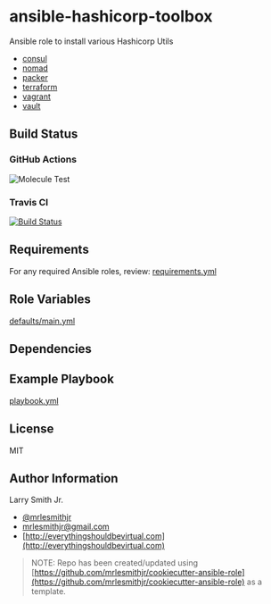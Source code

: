 # ansible-hashicorp-toolbox

Ansible role to install various Hashicorp Utils

- [consul](https://www.consul.io/)
- [nomad](https://www.nomadproject.io/)
- [packer](https://www.packer.io/)
- [terraform](https://www.terraform.io/)
- [vagrant](https://www.vagrantup.com/)
- [vault](https://www.vaultproject.io/)

## Build Status

### GitHub Actions

![Molecule Test](https://github.com/mrlesmithjr/ansible-hashicorp-toolbox/workflows/Molecule%20Test/badge.svg)

### Travis CI

[![Build Status](https://travis-ci.org/mrlesmithjr/ansible-hashicorp-toolbox.svg?branch=master)](https://travis-ci.org/mrlesmithjr/ansible-hashicorp-toolbox)

## Requirements

For any required Ansible roles, review:
[requirements.yml](requirements.yml)

## Role Variables

[defaults/main.yml](defaults/main.yml)

## Dependencies

## Example Playbook

[playbook.yml](playbook.yml)

## License

MIT

## Author Information

Larry Smith Jr.

- [@mrlesmithjr](https://twitter.com/mrlesmithjr)
- [mrlesmithjr@gmail.com](mailto:mrlesmithjr@gmail.com)
- [http://everythingshouldbevirtual.com](http://everythingshouldbevirtual.com)

> NOTE: Repo has been created/updated using [https://github.com/mrlesmithjr/cookiecutter-ansible-role](https://github.com/mrlesmithjr/cookiecutter-ansible-role) as a template.
